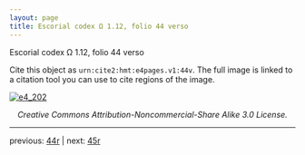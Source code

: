 ```yaml
---
layout: page
title: Escorial codex Ω 1.12, folio 44 verso
---
```


Escorial codex Ω 1.12, folio 44 verso

Cite this object as `urn:cite2:hmt:e4pages.v1:44v`.  The full image is linked to a citation tool you can use to cite regions of the image.

[![e4_202](http://www.homermultitext.org/iipsrv?IIIF=/project/homer/pyramidal/deepzoom/hmt/e4img/2017a/e4_202.tif/full/800,/0/default.jpg)](http://www.homermultitext.org/ict2/?urn=urn:cite2:hmt:e4img.2017a:e4_202) 

<p style="text-align: center; font-style: italic;">Creative Commons Attribution-Noncommercial-Share Alike 3.0 License.</p>

---

previous: [44r](../44r/) | next: [45r](../45r/)